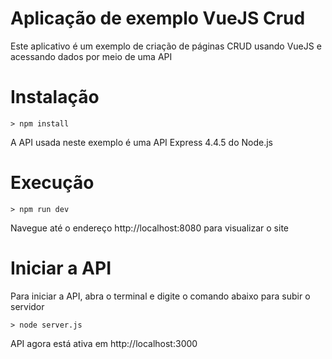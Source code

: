 # Aplicação de exemplo VueJS Crud
Este aplicativo é um exemplo de criação de páginas CRUD usando VueJS e acessando dados por meio de uma API

# Instalação
    > npm install

A API usada neste exemplo é uma API Express 4.4.5 do Node.js

# Execução
    > npm run dev
    
Navegue até o endereço http://localhost:8080 para visualizar o site
    
# Iniciar a API

Para iniciar a API, abra o terminal e digite o comando abaixo para subir o servidor

    > node server.js
    
API agora está ativa em http://localhost:3000
   
